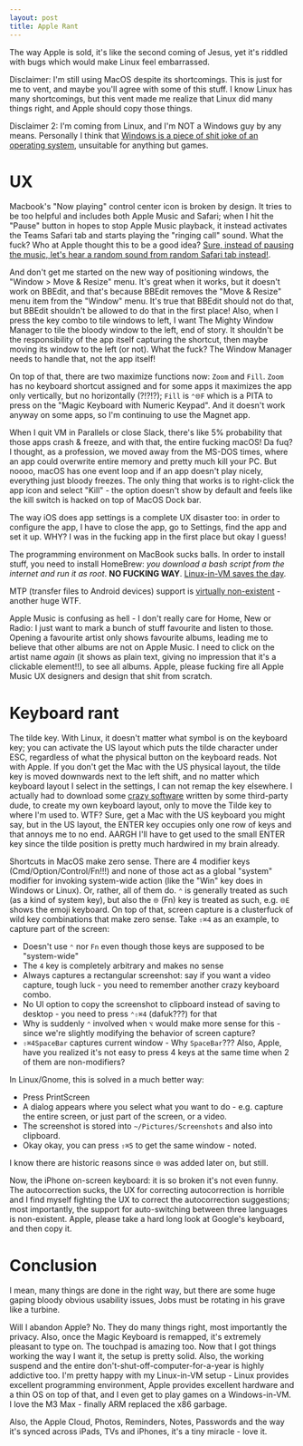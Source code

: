 ```yaml
---
layout: post
title: Apple Rant
---
```


The way Apple is sold, it's like the second coming of Jesus, yet it's riddled with
bugs which would make Linux feel embarrassed.

Disclaimer: I'm still using MacOS despite its shortcomings. This is just for me to
vent, and maybe you'll agree with some of this stuff. I know Linux has many shortcomings, but
this vent made me realize that Linux did many things right,
and Apple should copy those things.

Disclaimer 2: I'm coming from Linux, and I'm NOT a Windows guy by any means.
Personally I think that [Windows is a piece of shit joke of an operating system](../windows/),
unsuitable for anything but games.

# UX

Macbook's "Now playing" control center icon is broken by design. It tries to be too helpful
and includes both Apple Music and Safari; when I hit the "Pause" button in hopes to stop Apple Music playback,
it instead activates the Teams Safari tab and starts playing the "ringing call" sound.
What the fuck? Who at Apple thought this to be a good idea?
[Sure, instead of pausing the music, let's hear a random sound from random Safari tab instead!](https://discussions.apple.com/thread/255881132?sortBy=rank).

And don't get me started on the new way of positioning windows, the "Window > Move & Resize" menu.
It's great when it works, but it doesn't work on BBEdit, and that's because BBEdit removes the "Move & Resize"
menu item from the "Window" menu. It's true that BBEdit should not do that, but BBEdit
shouldn't be allowed to do that in the first place! Also, when I press the key combo to tile windows to left,
I want The Mighty Window Manager to tile the bloody window to the left, end of story. It shouldn't be the responsibility
of the app itself capturing the shortcut, then maybe moving its window to the left (or not). What the fuck? The Window Manager needs to handle that, not the app itself!

On top of that, there are two maximize functions now: `Zoom` and `Fill`. `Zoom` has no keyboard shortcut assigned and
for some apps it maximizes the app only vertically, but no horizontally (?!?!?); `Fill` is `⌃🌐F`
which is a PITA to press on the "Magic Keyboard with Numeric Keypad". And it doesn't work anyway on some apps,
so I'm continuing to use the Magnet app.

When I quit VM in Parallels or close Slack, there's like 5% probability that those apps crash & freeze, and with that, the entire fucking macOS! Da fuq?
I thought, as a profession, we moved away from the MS-DOS times, where an app could overwrite entire memory and pretty much kill your PC. But noooo, macOS has one event
loop and if an app doesn't play nicely, everything just bloody freezes. 
The only thing that works is to right-click the app icon and select "Kill" - the option doesn't show by default and feels like the kill switch is hacked on top of MacOS Dock bar.

The way iOS does app settings is a complete UX disaster too: in order to configure the app,
I have to close the app, go to Settings, find the app and set it up. WHY? I was in the fucking app in the first place but okay I guess!

The programming environment on MacBook sucks balls. In order to install stuff, you need to
install HomeBrew: *you download a bash script from the internet and run it as root*. **NO FUCKING WAY**.
[Linux-in-VM saves the day](../ubuntu-in-parallels/).

MTP (transfer files to Android devices) support is [virtually non-existent](../copying-files-apple-android/) - another huge WTF.

Apple Music is confusing as hell - I don't really care for Home, New or Radio: I just want to mark a bunch of stuff favourite and listen
to those. Opening a favourite artist only shows favourite albums, leading me to believe that other albums are
not on Apple Music. I need to click on the artist name *again* (it shows as plain text, giving no impression that it's a clickable element!!), to see all albums.
Apple, please fucking fire all Apple Music UX designers and design that shit from scratch.

# Keyboard rant

The tilde key. With Linux, it doesn't matter what symbol is on the keyboard key;
you can activate the US layout which puts the tilde character under ESC, regardless of what the physical button on the keyboard reads.
Not with Apple. If you don't get the Mac with the US physical layout, the tilde key is moved downwards next to the left shift,
and no matter which keyboard layout I select in the settings, I can not remap the key elsewhere. I actually had to download
some [crazy software](https://software.sil.org/ukelele/) written by some third-party dude, to create my own keyboard layout,
only to move the Tilde key to where I'm used to. WTF? Sure, get a Mac with the US keyboard you might say,
but in the US layout, the ENTER key occupies only one row of keys and that annoys me to no end.
AARGH I'll have to get used to the small ENTER key since the tilde position is pretty much hardwired
in my brain already.

Shortcuts in MacOS make zero sense. There are 4 modifier keys (Cmd/Option/Control/Fn!!!)
and none of those act as a global "system" modifier for invoking system-wide action
(like the "Win" key does in Windows or Linux).
Or, rather, all of them do. `⌃` is generally treated as such (as a kind of system key),
but also the `🌐` (Fn) key is treated as such, e.g. `🌐E` shows the emoji keyboard. On top of that,
screen capture is a clusterfuck of wild key combinations that make zero sense.
Take `⇧⌘4` as an example, to capture part of the screen:

- Doesn't use `⌃` nor `Fn` even though those keys are supposed to be "system-wide"
- The `4` key is completely arbitrary and makes no sense
- Always captures a rectangular screenshot: say if you want a video capture, tough luck - you need to remember another crazy keyboard combo.
- No UI option to copy the screenshot to clipboard instead of saving to desktop - you need to press `⌃⇧⌘4` (dafuk???) for that
- Why is suddenly `⌃` involved when `⌥` would make more sense for this - since we're slightly modifying the behavior of screen capture?
- `⇧⌘4SpaceBar` captures current window - Why `SpaceBar`??? Also, Apple, have you realized it's not easy to press 4 keys at the same time when 2 of them are non-modifiers?

In Linux/Gnome, this is solved in a much better way:
- Press PrintScreen
- A dialog appears where you select what you want to do - e.g. capture the entire screen, or just part of the screen, or a video.
- The screenshot is stored into `~/Pictures/Screenshots` and also into clipboard.
- Okay okay, you can press `⇧⌘5` to get the same window - noted.

I know there are historic reasons since `🌐` was added later on, but still.

Now, the iPhone on-screen keyboard: it is so broken it's not even funny. The autocorrection sucks, the
UX for correcting autocorrection is horrible and I find myself fighting the UX to correct
the autocorrection suggestions; most importantly, the support for auto-switching between
three languages is non-existent. Apple, please take a hard long look at Google's keyboard,
and then copy it.

# Conclusion

I mean, many things are done in the right way, but there are some huge gaping bloody obvious usability issues,
Jobs must be rotating in his grave like a turbine.

Will I abandon Apple? No. They do many things right, most importantly the privacy.
Also, once the Magic Keyboard is remapped, it's extremely pleasant to type on.
The touchpad is amazing too. Now that I got things working the way I want it, the setup is pretty solid.
Also, the working suspend and the entire don't-shut-off-computer-for-a-year is highly addictive too.
I'm pretty happy with my Linux-in-VM setup - Linux provides excellent programming environment,
Apple provides excellent hardware and a thin OS on top of that, and I even get to play games on a Windows-in-VM.
I love the M3 Max - finally ARM replaced the x86 garbage.

Also, the Apple Cloud, Photos, Reminders, Notes, Passwords and the way it's synced across iPads, TVs and iPhones,
it's a tiny miracle - love it.
